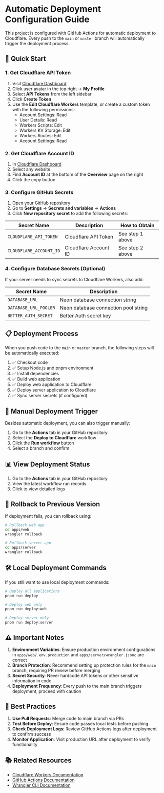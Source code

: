 # Automatic Deployment Configuration Guide

This project is configured with GitHub Actions for automatic deployment to Cloudflare. Every push to the `main` or `master` branch will automatically trigger the deployment process.

## 🚀 Quick Start

### 1. Get Cloudflare API Token

1. Visit [Cloudflare Dashboard](https://dash.cloudflare.com/)
2. Click user avatar in the top right → **My Profile**
3. Select **API Tokens** from the left sidebar
4. Click **Create Token**
5. Use the **Edit Cloudflare Workers** template, or create a custom token with the following permissions:
   - Account Settings: Read
   - User Details: Read
   - Workers Scripts: Edit
   - Workers KV Storage: Edit
   - Workers Routes: Edit
   - Account Settings: Read

### 2. Get Cloudflare Account ID

1. In [Cloudflare Dashboard](https://dash.cloudflare.com/)
2. Select any website
3. Find **Account ID** at the bottom of the **Overview** page on the right
4. Click the copy button

### 3. Configure GitHub Secrets

1. Open your GitHub repository
2. Go to **Settings** → **Secrets and variables** → **Actions**
3. Click **New repository secret** to add the following secrets:

| Secret Name | Description | How to Obtain |
|-------------|-------------|---------------|
| `CLOUDFLARE_API_TOKEN` | Cloudflare API Token | See step 1 above |
| `CLOUDFLARE_ACCOUNT_ID` | Cloudflare Account ID | See step 2 above |

### 4. Configure Database Secrets (Optional)

If your server needs to sync secrets to Cloudflare Workers, also add:

| Secret Name | Description |
|-------------|-------------|
| `DATABASE_URL` | Neon database connection string |
| `DATABASE_URL_POOLER` | Neon database connection pool string |
| `BETTER_AUTH_SECRET` | Better Auth secret key |

## 📋 Deployment Process

When you push code to the `main` or `master` branch, the following steps will be automatically executed:

1. ✅ Checkout code
2. ✅ Setup Node.js and pnpm environment
3. ✅ Install dependencies
4. ✅ Build web application
5. ✅ Deploy web application to Cloudflare
6. ✅ Deploy server application to Cloudflare
7. ✅ Sync server secrets (if configured)

## 🔧 Manual Deployment Trigger

Besides automatic deployment, you can also trigger manually:

1. Go to the **Actions** tab in your GitHub repository
2. Select the **Deploy to Cloudflare** workflow
3. Click the **Run workflow** button
4. Select a branch and confirm

## 📊 View Deployment Status

1. Go to the **Actions** tab in your GitHub repository
2. View the latest workflow run records
3. Click to view detailed logs

## 🔄 Rollback to Previous Version

If deployment fails, you can rollback using:

```bash
# Rollback web app
cd apps/web
wrangler rollback

# Rollback server app
cd apps/server
wrangler rollback
```

## 🛠️ Local Deployment Commands

If you still want to use local deployment commands:

```bash
# Deploy all applications
pnpm run deploy

# Deploy web only
pnpm run deploy:web

# Deploy server only
pnpm run deploy:server
```

## ⚠️ Important Notes

1. **Environment Variables**: Ensure production environment configurations in `apps/web/.env.production` and `apps/server/wrangler.jsonc` are correct
2. **Branch Protection**: Recommend setting up protection rules for the `main` branch, requiring PR review before merging
3. **Secret Security**: Never hardcode API tokens or other sensitive information in code
4. **Deployment Frequency**: Every push to the main branch triggers deployment, proceed with caution

## 🎯 Best Practices

1. **Use Pull Requests**: Merge code to main branch via PRs
2. **Test Before Deploy**: Ensure code passes local tests before pushing
3. **Check Deployment Logs**: Review GitHub Actions logs after deployment to confirm success
4. **Monitor Application**: Visit production URL after deployment to verify functionality

## 📚 Related Resources

- [Cloudflare Workers Documentation](https://developers.cloudflare.com/workers/)
- [GitHub Actions Documentation](https://docs.github.com/en/actions)
- [Wrangler CLI Documentation](https://developers.cloudflare.com/workers/wrangler/)
